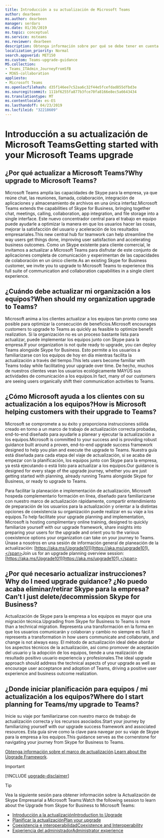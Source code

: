 ```yaml
---
title: Introducción a su actualización de Microsoft Teams
author: dearbeen
ms.author: dearbeen
manager: serdars
ms.date: 01/30/2019
ms.topic: conceptual
ms.service: msteams
ms.reviewer: dearbeen
description: Obtenga información sobre por qué se debe tener en cuenta actualización Skype para la empresa a Microsoft Teams.
localization_priority: Normal
search.appverid: MET150
ms.custom: Teams-upgrade-guidance
MS.collection:
- Teams_ITAdmin_JourneyFromSfB
- M365-collaboration
appliesto:
- Microsoft Teams
ms.openlocfilehash: d35f146ee7c52aa6c32f44e5fcefdad855dfbd3e
ms.sourcegitcommit: 111bf6255fa877b3fce70fa8166e8ec5a6643434
ms.translationtype: MT
ms.contentlocale: es-ES
ms.lasthandoff: 04/23/2019
ms.locfileid: "32218609"
---
```

# <a name="getting-started-with-your-microsoft-teams-upgrade"></a><span data-ttu-id="d7b4f-103">Introducción a su actualización de Microsoft Teams</span><span class="sxs-lookup"><span data-stu-id="d7b4f-103">Getting started with your Microsoft Teams upgrade</span></span>

## <a name="why-upgrade-to-microsoft-teams"></a><span data-ttu-id="d7b4f-104">¿Por qué actualizar a Microsoft Teams?</span><span class="sxs-lookup"><span data-stu-id="d7b4f-104">Why upgrade to Microsoft Teams?</span></span>

<span data-ttu-id="d7b4f-105">Microsoft Teams amplía las capacidades de Skype para la empresa, ya que reúne chat, las reuniones, llamada, colaboración, integración de aplicaciones y almacenamiento de archivos en una única interfaz.</span><span class="sxs-lookup"><span data-stu-id="d7b4f-105">Microsoft Teams extends the capabilities of Skype for Business, bringing together chat, meetings, calling, collaboration, app integration, and file storage into a single interface.</span></span> <span data-ttu-id="d7b4f-106">Este nuevo concentrador central para el trabajo en equipo puede ayudarle a optimizar la manera en que los usuarios hacer las cosas, mejorar la satisfacción del usuario y aceleración de los resultados empresariales.</span><span class="sxs-lookup"><span data-stu-id="d7b4f-106">This new central hub for teamwork can help streamline the way users get things done, improving user satisfaction and accelerating business outcomes.</span></span> <span data-ttu-id="d7b4f-107">Como un Skype existente para cliente comercial, le invitamos a actualizar a Microsoft Teams para disfrutar de este conjunto de aplicaciones completa de comunicación y experimentan de las capacidades de colaboración en un único cliente.</span><span class="sxs-lookup"><span data-stu-id="d7b4f-107">As an existing Skype for Business customer, we invite you to upgrade to Microsoft Teams to experience this full suite of communication and collaboration capabilities in a single client experience.</span></span>

## <a name="when-should-my-organization-upgrade-to-teams"></a><span data-ttu-id="d7b4f-108">¿Cuándo debe actualizar mi organización a los equipos?</span><span class="sxs-lookup"><span data-stu-id="d7b4f-108">When should my organization upgrade to Teams?</span></span>

<span data-ttu-id="d7b4f-109">Microsoft anima a los clientes actualizar a los equipos tan pronto como sea posible para optimizar la consecución de beneficios.</span><span class="sxs-lookup"><span data-stu-id="d7b4f-109">Microsoft encourages customers to upgrade to Teams as quickly as feasible to optimize benefit realization.</span></span> <span data-ttu-id="d7b4f-110">Si la organización no es un proceso bastante lista para actualizar, puede implementar los equipos junto con Skype para la empresa.</span><span class="sxs-lookup"><span data-stu-id="d7b4f-110">If your organization is not quite ready to upgrade, you can deploy Teams alongside Skype for Business.</span></span> <span data-ttu-id="d7b4f-111">Esto permite a los usuarios a familiarizarse con los equipos de hoy en día mientras facilita la actualización a través del tiempo.</span><span class="sxs-lookup"><span data-stu-id="d7b4f-111">This lets users become familiar with Teams today while facilitating your upgrade over time.</span></span> <span data-ttu-id="d7b4f-112">De hecho, muchos de nuestros clientes vean los usuarios ecológicamente MAYÚS sus actividades de comunicación a los equipos.</span><span class="sxs-lookup"><span data-stu-id="d7b4f-112">In fact, many of our customers are seeing users organically shift their communication activities to Teams.</span></span>
 
## <a name="how-is-microsoft-helping-customers-with-their-upgrade-to-teams"></a><span data-ttu-id="d7b4f-113">¿Cómo Microsoft ayuda a los clientes con su actualización a los equipos?</span><span class="sxs-lookup"><span data-stu-id="d7b4f-113">How is Microsoft helping customers with their upgrade to Teams?</span></span> 

<span data-ttu-id="d7b4f-114">Microsoft se compromete a su éxito y proporciona instrucciones sólida creado en torno a un marco de trabajo de actualización correcta probadas, end-to-end diseñado para ayudarle a planear y ejecutar la actualización a los equipos.</span><span class="sxs-lookup"><span data-stu-id="d7b4f-114">Microsoft is committed to your success and is providing robust guidance built around a proven, end-to-end upgrade success framework designed to help you plan and execute the upgrade to Teams.</span></span> <span data-ttu-id="d7b4f-115">Nuestra guía está diseñada para cada etapa del viaje de actualización, si se acaba de empezar con la planificación, los equipos junto con Skype para la empresa, ya está ejecutando o está listo para actualizar a los equipos.</span><span class="sxs-lookup"><span data-stu-id="d7b4f-115">Our guidance is designed for every stage of the upgrade journey, whether you are just getting started with planning, already running Teams alongside Skype for Business, or ready to upgrade to Teams.</span></span>

<span data-ttu-id="d7b4f-116">Para facilitar la planeación e implementación de actualización, Microsoft hospeda complementario formación en línea, diseñado para familiarizarse con nuestro marco de actualización rápidamente, compartir entendimiento de preparación de los usuarios para la actualización y orientar a la distintas opciones de coexistencia su organización puede realizar en su viaje a los equipos.</span><span class="sxs-lookup"><span data-stu-id="d7b4f-116">To help facilitate your upgrade planning and implementation, Microsoft is hosting complimentary online training, designed to quickly familiarize yourself with our upgrade framework, share insights into preparing your users for the upgrade and orient you to the various coexistence options your organization can take on your journey to Teams.</span></span> <span data-ttu-id="d7b4f-117">Únase a nosotros en una sesión de información general de planeación de la actualización: [https://aka.ms/Upgrade101](https://aka.ms/upgrade101).</span><span class="sxs-lookup"><span data-stu-id="d7b4f-117">Join us for an upgrade planning overview session: [https://aka.ms/Upgrade101](https://aka.ms/upgrade101).</span></span>
 
## <a name="why-do-i-need-upgrade-guidance-cant-i-just-deletedecommission-skype-for-business"></a><span data-ttu-id="d7b4f-118">¿Por qué necesario actualizar instrucciones?</span><span class="sxs-lookup"><span data-stu-id="d7b4f-118">Why do I need upgrade guidance?</span></span> <span data-ttu-id="d7b4f-119">¿No puedo acaba eliminar/retirar Skype para la empresa?</span><span class="sxs-lookup"><span data-stu-id="d7b4f-119">Can’t I just delete/decommission Skype for Business?</span></span> 

<span data-ttu-id="d7b4f-120">Actualización de Skype para la empresa a los equipos es mayor que una migración técnica.</span><span class="sxs-lookup"><span data-stu-id="d7b4f-120">Upgrading from Skype for Business to Teams is more than a technical migration.</span></span> <span data-ttu-id="d7b4f-121">Representa una transformación en la forma en que los usuarios comunicarán y colaboran y cambio no siempre es fácil.</span><span class="sxs-lookup"><span data-stu-id="d7b4f-121">It represents a transformation in how users communicate and collaborate, and change is not always easy.</span></span> <span data-ttu-id="d7b4f-122">El método de actualización ideal debe abordar los aspectos técnicos de la actualización, así como promover de aceptación del usuario y la adopción de los equipos, tiende a una realización de resultado positivo usuario experiencia y profesionales.</span><span class="sxs-lookup"><span data-stu-id="d7b4f-122">The ideal upgrade approach should address the technical aspects of your upgrade as well as encourage user acceptance and adoption of Teams, driving a positive user experience and business outcome realization.</span></span> 

## <a name="where-do-i-start-planning-for-teamsmy-upgrade-to-teams"></a><span data-ttu-id="d7b4f-123">¿Donde iniciar planificación para equipos / mi actualización a los equipos?</span><span class="sxs-lookup"><span data-stu-id="d7b4f-123">Where do I start planning for Teams/my upgrade to Teams?</span></span> 

<span data-ttu-id="d7b4f-124">Inicie su viaje por familiarizarse con nuestro marco de trabajo de actualización correcta y los recursos asociados.</span><span class="sxs-lookup"><span data-stu-id="d7b4f-124">Start your journey by familiarizing yourself with our upgrade success framework and associated resources.</span></span> <span data-ttu-id="d7b4f-125">Esta guía sirve como la clave para navegar por su viaje de Skype para la empresa a los equipos.</span><span class="sxs-lookup"><span data-stu-id="d7b4f-125">This guidance serves as the cornerstone for navigating your journey from Skype for Business to Teams.</span></span>

<span data-ttu-id="d7b4f-126">[Obtenga información sobre el marco de actualización](upgrade-framework.md).</span><span class="sxs-lookup"><span data-stu-id="d7b4f-126">[Learn about the Upgrade Framework](upgrade-framework.md).</span></span>

> [!IMPORTANT]
> [!INCLUDE [upgrade-disclaimer](includes/upgrade-disclaimer.md)]

> [!Tip]
> <span data-ttu-id="d7b4f-127">Vea la siguiente sesión para obtener información sobre la Actualización de Skype Empresarial a Microsoft Teams:</span><span class="sxs-lookup"><span data-stu-id="d7b4f-127">Watch the following session to learn about the Upgrade from Skype for Business to Microsoft Teams:</span></span>
> - [<span data-ttu-id="d7b4f-128">Introducción a la actualización</span><span class="sxs-lookup"><span data-stu-id="d7b4f-128">Introduction to Upgrade</span></span>](https://aka.ms/teams-upgrade-intro)
> - [<span data-ttu-id="d7b4f-129">Planificar la actualización</span><span class="sxs-lookup"><span data-stu-id="d7b4f-129">Plan your upgrade</span></span>](https://aka.ms/teams-upgrade-plan)
> - [<span data-ttu-id="d7b4f-130">Coexistencia e interoperabilidad</span><span class="sxs-lookup"><span data-stu-id="d7b4f-130">Coexistence and Interoperability</span></span>](https://aka.ms/teams-upgrade-coexistence-interop)
> - [<span data-ttu-id="d7b4f-131">Experiencia del administrador</span><span class="sxs-lookup"><span data-stu-id="d7b4f-131">Administrator experience</span></span>](https://aka.ms/teams-upgrade-admin)

